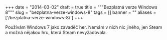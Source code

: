 
+++
date = "2014-03-02"
draft = true
title = """Bezplatná verze Windows 8"""
slug = "bezplatna-verze-windows-8"
tags = []
banner = ""
aliases = ['/bezplatna-verze-windows-8/']
+++

Používám Windows 7 jako zavaděč her. Nemám v nich nic jiného, jen Steam a možná nějakou hru, která Steam nevyžadovala. 

